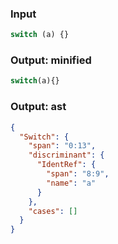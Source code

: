 ### Input
```js
switch (a) {}
```

### Output: minified
```js min
switch(a){}
```

### Output: ast
```json
{
  "Switch": {
    "span": "0:13",
    "discriminant": {
      "IdentRef": {
        "span": "8:9",
        "name": "a"
      }
    },
    "cases": []
  }
}
```
